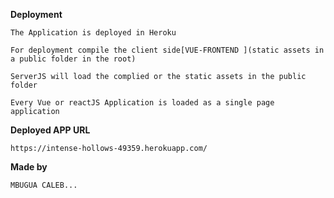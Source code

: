 **Deployment**

```
The Application is deployed in Heroku

```

```
For deployment compile the client side[VUE-FRONTEND ](static assets in a public folder in the root)

```

```
ServerJS will load the complied or the static assets in the public folder

```

```
Every Vue or reactJS Application is loaded as a single page application

```

**Deployed APP URL**

```
https://intense-hollows-49359.herokuapp.com/

```


**Made by**

```
MBUGUA CALEB...

```